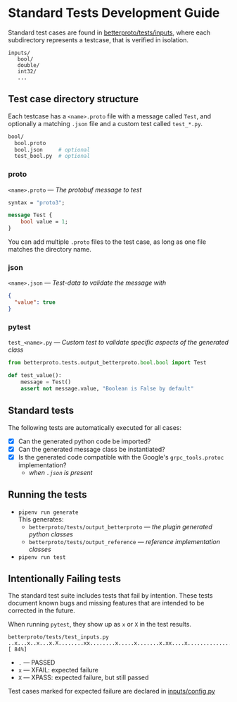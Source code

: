# Standard Tests Development Guide

Standard test cases are found in [betterproto/tests/inputs](inputs), where each subdirectory represents a testcase, that is verified in isolation.

```
inputs/
   bool/
   double/
   int32/
   ...
```

## Test case directory structure

Each testcase has a `<name>.proto` file with a message called `Test`, and optionally a matching `.json` file and a custom test called `test_*.py`.

```bash
bool/
  bool.proto
  bool.json     # optional
  test_bool.py  # optional
```

### proto

`<name>.proto` &mdash; *The protobuf message to test*

```protobuf
syntax = "proto3";

message Test {
    bool value = 1;
}
```

You can add multiple `.proto` files to the test case, as long as one file matches the directory name. 

### json

`<name>.json` &mdash; *Test-data to validate the message with*

```json
{
  "value": true
}
```

### pytest

`test_<name>.py` &mdash; *Custom test to validate specific aspects of the generated class*

```python
from betterproto.tests.output_betterproto.bool.bool import Test

def test_value():
    message = Test()
    assert not message.value, "Boolean is False by default"
```

## Standard tests

The following tests are automatically executed for all cases:

- [x] Can the generated python code be imported?
- [x] Can the generated message class be instantiated?
- [x] Is the generated code compatible with the Google's `grpc_tools.protoc` implementation?
  - _when `.json` is present_ 

## Running the tests

- `pipenv run generate`  
  This generates:
  - `betterproto/tests/output_betterproto` &mdash; *the plugin generated python classes*
  - `betterproto/tests/output_reference` &mdash; *reference implementation classes*
- `pipenv run test`

## Intentionally Failing tests

The standard test suite includes tests that fail by intention. These tests document known bugs and missing features that are intended to be corrected in the future.

When running `pytest`, they show up as `x` or  `X` in the test results.

```
betterproto/tests/test_inputs.py ..x...x..x...x.X........xx........x.....x.......x.xx....x...................... [ 84%]
```

- `.` &mdash; PASSED
- `x` &mdash; XFAIL: expected failure
- `X` &mdash; XPASS: expected failure, but still passed

Test cases marked for expected failure are declared in [inputs/config.py](inputs/config.py)
